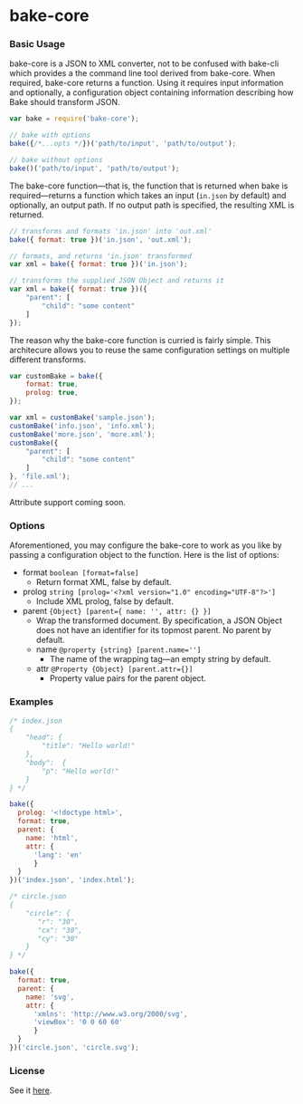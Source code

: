 # bake-core

### Basic Usage

bake-core is a JSON to XML converter, not to be confused with bake-cli which provides a the command line tool derived from bake-core. When required, bake-core returns a function. Using it requires input information and optionally, a configuration object containing information describing how Bake should transform JSON.

```javascript
var bake = require('bake-core');

// bake with options
bake({/*...opts */})('path/to/input', 'path/to/output');

// bake without options
bake()('path/to/input', 'path/to/output');
```

The bake-core function—that is, the function that is returned when bake is required—returns a function which takes an input (`in.json` by default) and optionally, an output path. If no output path is specified, the resulting XML is returned.

```javascript
// transforms and formats 'in.json' into 'out.xml'
bake({ format: true })('in.json', 'out.xml');

// formats, and returns 'in.json' transformed
var xml = bake({ format: true })('in.json');

// transforms the supplied JSON Object and returns it
var xml = bake({ format: true })({
    "parent": [
        "child": "some content"
    ]
});
```

The reason why the bake-core function is curried is fairly simple. This architecure allows you to reuse the same configuration settings on multiple different transforms.

```javascript
var customBake = bake({
    format: true,
    prolog: true,
});

var xml = customBake('sample.json');
customBake('info.json', 'info.xml');
customBake('more.json', 'more.xml');
customBake({
    "parent": [
        "child": "some content"
    ]
}, 'file.xml');
// ...
```
Attribute support coming soon.

### Options

Aforementioned, you may configure the bake-core to work as you like by passing a configuration object to the function. Here is the list of options:

- format `boolean [format=false]`
  - Return format XML, false by default.
- prolog `string [prolog='<?xml version="1.0" encoding="UTF-8"?>']`
  - Include XML prolog, false by default.
- parent `{Object} [parent={ name: '', attr: {} }] `
  - Wrap the transformed document. By specification, a JSON Object does not have an identifier for its topmost parent.  No parent by default.
  - name `@property {string} [parent.name='']`
    - The name of the wrapping tag—an empty string by default.
  - attr `@Property {Object} [parent.attr={}]`	
    - Property value pairs for the parent object.

### Examples

```javascript
/* index.json
{
	"head": {
		"title": "Hello world!"
	},
	"body":  {
    	"p": "Hello world!"
    }
} */

bake({
  prolog: '<!doctype html>',
  format: true,
  parent: { 
    name: 'html',
    attr: {
      'lang': 'en'
	  }
  }
})('index.json', 'index.html');

/* circle.json
{
    "circle": {
       "r": "30",
       "cx": "30",
       "cy": "30"
    }
} */

bake({
  format: true,
  parent: {
    name: 'svg',
    attr: {
      'xmlns': 'http://www.w3.org/2000/svg',
      'viewBox': '0 0 60 60'
	  }
  }
})('circle.json', 'circle.svg');
```

### License

See it [here](http://github.com/samolaogun/bake-core/blob/master/LICENSE).